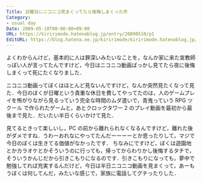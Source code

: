 ```yaml
---
Title: 日曜日にニコニコ見まくってたら後悔しまくった件
Category:
- usual day
Date: 2009-05-10T00:00:00+09:00
URL: https://kiririmode.hatenablog.jp/entry/20090510/p1
EditURL: https://blog.hatena.ne.jp/kiririmode/kiririmode.hatenablog.jp/atom/entry/8454420450078213112
---
```



よくわからんけど，基本的に人は罪深いみたいなことを，なんか家に来た宣教師っぽい人が言ってたんですけど，今日はニコニコ動画ばっかし見てたら夜に後悔しまくって死にたくなりました．

ニコニコ動画ってぼくはほとんど見ないんですけど，なんか突然見たくなって見た．今日のぼくが日曜という貴重な休日を費してやってたのは，人のゲームプレイを怖がりながら見るっていう完全な時間のムダ遣いで，青鬼っていう RPG ツクール で作られたゲームと，あとクロックタワー 2 のプレイ動画を最初から最後まで見た．だいたい半日くらいかけて見た．

見てるときって楽しいし，PC の前から離れられなくなるんですけど，離れた後がダメですね．うわーおれなにやってたんだーーーーとか思ったりして，マジで今日のぼくは生きてる価値がなかったです．
ちなみにですけど，ぼくは遊園地とかカラオケとかそういうのに行っても，帰ってからわりかし後悔するタチで，そういうかんじだから引きこもりになるのです．引きこもりになっても，夢中で勉強してれば充実するんだけど，今日は半日ニコニコ動画を見まくって，あーもうぼくは何してんだ，みたいな感じで，家族に電話してグチったりした．
